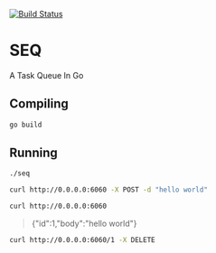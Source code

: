 [![Build Status](https://travis-ci.org/roundpartner/seq.svg?branch=master)](https://travis-ci.org/roundpartner/seq)

# SEQ
A Task Queue In Go
## Compiling
```bash
go build
```

## Running
```bash
./seq
```

```bash
curl http://0.0.0.0:6060 -X POST -d "hello world"
```

```bash
curl http://0.0.0.0:6060
```

> {"id":1,"body":"hello world"}

```bash
curl http://0.0.0.0:6060/1 -X DELETE
```

